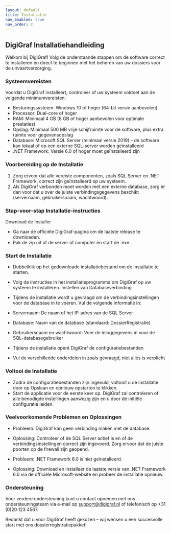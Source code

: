 ```yaml
---
layout: default
title: Installatie
nav_enabled: true
nav_order: 2
---
```


## DigiGraf Installatiehandleiding
Welkom bij DigiGraf! Volg de onderstaande stappen om de software correct te installeren en direct te beginnen met het beheren van uw dossiers voor de uitvaartverzorging.

### Systeemvereisten
Voordat u DigiGraf installeert, controleer of uw systeem voldoet aan de volgende minimumvereisten:

- Besturingssysteem: Windows 10 of hoger (64-bit versie aanbevolen)
- Processor: Dual-core of hoger
- RAM: Minimaal 4 GB (8 GB of hoger aanbevolen voor optimale prestaties)
- Opslag: Minimaal 500 MB vrije schijfruimte voor de software, plus extra ruimte voor gegevensopslag
- Database: Microsoft SQL Server (minimaal versie 2019) – de software kan lokaal of op een externe SQL-server worden geïnstalleerd
- .NET Framework: Versie 6.0 of hoger moet geïnstalleerd zijn

### Voorbereiding op de Installatie
1. Zorg ervoor dat alle vereiste componenten, zoals SQL Server en .NET Framework, correct zijn geïnstalleerd op uw systeem.
2. Als DigiGraf verbonden moet worden met een externe database, zorg er dan voor dat u over de juiste verbindingsgegevens beschikt (servernaam, gebruikersnaam, wachtwoord).

### Stap-voor-stap Installatie-instructies
Download de Installer
- Ga naar de officiële DigiGraf-pagina om de laatste release te downloaden.
- Pak de zip uit of de server of computer en start de .exe

### Start de Installatie

- Dubbelklik op het gedownloade installatiebestand om de installatie te starten.
- Volg de instructies in het installatieprogramma om DigiGraf op uw systeem te installeren.
Instellen van Databaseverbinding

 - Tijdens de installatie wordt u gevraagd om de verbindingsinstellingen voor de database in te voeren. Vul de volgende informatie in:
  - Servernaam: De naam of het IP-adres van de SQL Server
  - Database: Naam van de database (standaard: DossierRegistratie)
  - Gebruikersnaam en wachtwoord: Voer de inloggegevens in voor de SQL-databasegebruiker
  - Tijdens de installatie opent DigiGraf de configuratiebestanden
  - Vul de verschillende onderdelen in zoals gevraagd, niet alles is verplicht

### Voltooi de Installatie

 - Zodra de configuratiebestanden zijn ingevuld, voltooit u de installatie door op Opslaan en opnieuw opstarten te klikken.
 - Start de applicatie voor de eerste keer op. DigiGraf zal controleren of alle benodigde instellingen aanwezig zijn en u door de initiële configuratie leiden.

### Veelvoorkomende Problemen en Oplossingen
 - Probleem: DigiGraf kan geen verbinding maken met de database.
  - Oplossing: Controleer of de SQL Server actief is en of de verbindingsinstellingen correct zijn ingevoerd. Zorg ervoor dat de juiste poorten op de firewall zijn geopend.

 - Probleem: .NET Framework 6.0 is niet geïnstalleerd.
  - Oplossing: Download en installeer de laatste versie van .NET Framework 6.0 via de officiële Microsoft-website en probeer de installatie opnieuw.
    
### Ondersteuning
Voor verdere ondersteuning kunt u contact opnemen met ons ondersteuningsteam via e-mail op support@digigraf.nl of telefonisch op +31 (0)20 123 4567.

Bedankt dat u voor DigiGraf heeft gekozen – wij wensen u een succesvolle start met ons dossierregistratiepakket!
